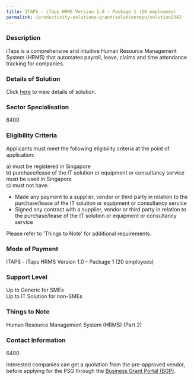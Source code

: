 ```yaml
---
title: ITAPS - iTaps HRMS Version 1.0 - Package 1 (20 employees)					
permalink: /productivity-solutions-grant/solutionrepo/solution2342
---
```


### Description

iTaps is a comprehensive and intuitive Human Resource Management System (HRMS) that automates payroll, leave, claims and time attendance tracking for companies.

### Details of Solution

Click <a href='Mind Master Solutions Pte Ltd' target='_blank' rel='noopener'>here</a> to view details of solution.

### Sector Specialisation

 6400 

### Eligibility Criteria

Applicants must meet the following eligibility criteria at the point of application:

a) must be registered in Singapore <br>
b) purchase/lease of the IT solution or equipment or consultancy service must be used in Singapore <br>
c) must not have:
- Made any payment to a supplier, vendor or third party in relation to the purchase/lease of the IT solution or equipment or consultancy service
- Signed any contract with a supplier, vendor or third party in relation to the purchase/lease of the IT solution or equipment or consultancy service

Please refer to 'Things to Note' for additional requirements.

### Mode of Payment
ITAPS - iTaps HRMS Version 1.0 - Package 1 (20 employees)					

### Support Level
Up to Generic for SMEs <br>
Up to IT Solution for non-SMEs

### Things to Note
Human Resource Management System (HRMS) (Part 2)

### Contact Information
6400

Interested companies can get a quotation from the pre-approved vendor, before applying for the PSG through the <a target='_blank' rel='noopener' href='https://www.businessgrants.gov.sg/'>Business Grant Portal (BGP)</a>.
